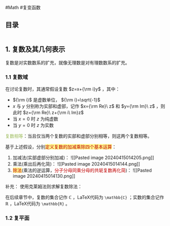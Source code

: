 #Math #复变函数 

## 目录

```toc
```

## 1. 复数及其几何表示

复数是对实数数系的扩充，就像无理数是对有理数数系的扩充。

### 1.1 复数域

在讨论复数时，其通常假设复数 $z=x+{\rm i}y$ ，其中：
- ${\rm i}$ 是虚数单位， ${\rm i}=\sqrt{-1}$ 
- $x$ 与 $y$ 分别称为实部和虚部，记作 $x={\rm Re}\ z$ 和 $y={\rm Im}\ z$ ，则此时 $z={\rm Re}\ z+{\rm i\ Im}z$ 
- 当 $x=0$ 时 $z$ 为纯虚数
- 当 $y=0$ 时 $z$ 为实数

<font color="#9bbb59">复数相等</font>：当且仅当两个复数的实部和虚部分别相等，则这两个复数相等。

基于上述假设，分别<span style="background:#fff88f"><font color="#c00000">定义复数的加减乘除四个基本运算</font></span>：
1. 加减法(实部虚部分别加减)：
	![[Pasted image 20240415014205.png]]
2. 乘法(乘出后再化简)：
	![[Pasted image 20240415014144.png]]
3. <span style="background:#fff88f"><font color="#c00000">除法</font></span>(乘法的逆运算，<font color="#c00000">分子分母同乘分母的共轭复数再化简</font>)：
	![[Pasted image 20240415014130.png]]

补充：
	使用克莱姆法则求解复数除法：



在后续章节中，复数的集合记作 $\mathbb{C}$ ，LaTeX代码为 `\mathbb{C}` ；实数的集合记作 $\mathbb{R}$ ，LaTeX代码为 `\mathbb{R}` 。

### 1.2 复平面



